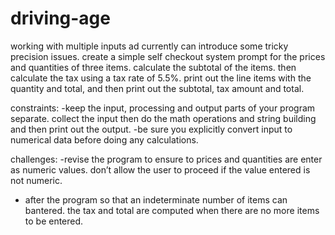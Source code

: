 # driving-age
working with multiple inputs ad currently can introduce some tricky precision issues.
create a simple self checkout system prompt for the prices and quantities of three items. calculate the subtotal of the items. then calculate the tax using a tax rate of 5.5%. print out the line items with the quantity and total, and then print out the subtotal, tax amount and total.

constraints: 
-keep the input, processing and output parts of your program separate. collect the input then do the math operations and string building and then print out the output. 
-be sure you explicitly convert input to numerical data before doing any calculations.

challenges:
-revise the program to ensure to prices and quantities are enter as numeric values. don’t allow the user to proceed if the value entered is not numeric. 
- after the program so that an indeterminate number of items can bantered. the tax and total are computed when there are no more items to be entered.
